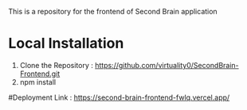 This is a repository for the frontend of Second Brain application

# Local Installation

1. Clone the Repository : https://github.com/virtuality0/SecondBrain-Frontend.git
2. npm install

#Deployment
Link : https://second-brain-frontend-fwlq.vercel.app/
